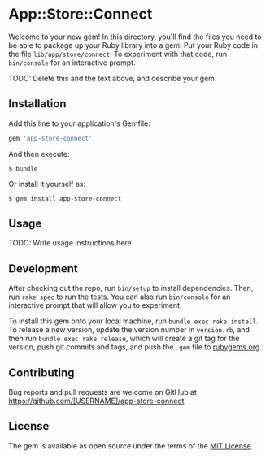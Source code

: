 # App::Store::Connect

Welcome to your new gem! In this directory, you'll find the files you need to be able to package up your Ruby library into a gem. Put your Ruby code in the file `lib/app/store/connect`. To experiment with that code, run `bin/console` for an interactive prompt.

TODO: Delete this and the text above, and describe your gem

## Installation

Add this line to your application's Gemfile:

```ruby
gem 'app-store-connect'
```

And then execute:

    $ bundle

Or install it yourself as:

    $ gem install app-store-connect

## Usage

TODO: Write usage instructions here

## Development

After checking out the repo, run `bin/setup` to install dependencies. Then, run `rake spec` to run the tests. You can also run `bin/console` for an interactive prompt that will allow you to experiment.

To install this gem onto your local machine, run `bundle exec rake install`. To release a new version, update the version number in `version.rb`, and then run `bundle exec rake release`, which will create a git tag for the version, push git commits and tags, and push the `.gem` file to [rubygems.org](https://rubygems.org).

## Contributing

Bug reports and pull requests are welcome on GitHub at https://github.com/[USERNAME]/app-store-connect.

## License

The gem is available as open source under the terms of the [MIT License](https://opensource.org/licenses/MIT).
